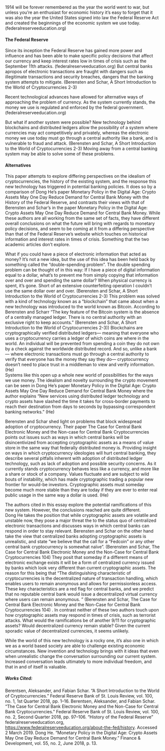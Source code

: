 1914 will be forever remembered as the year the world went to war, but unless you’re an enthusiast for economic history it’s easy to forget that it was also the year the United States signed into law the Federal Reserve Act and created the beginnings of the economic system we use today.(federalreserveeducation.org)  

#### The Federal Reserve
Since its inception the Federal Reserve has gained more power and influence and has been able to make specific policy decisions that affect our currency and keep interest rates low in times of crisis such as the September 11th attacks. (federalreserveeducation.org)  But central banks apropos of electronic transactions are fraught with dangers such as illegitimate transactions and security breaches, dangers that the banking system attempts to mitigate. (Berensten and Schar, A Short Introduction to the World of Cryptocurrencies 2-3)

Recent technological advances have allowed for alternative ways of approaching the problem of currency.  As the system currently stands, the money we use is regulated and enforced by the federal government. (federalreserveeducation.org)  

But what if another system were possible?  New technology behind blockchains and distributed ledgers allow the possibility of a system where currencies may act competitively and privately, whereas  the electronic money we use today must go through a central authority like a bank, and is vulnerable to fraud and attack. (Berensten and Schar, A Short Introduction to the World of Cryptocurrencies 2-3)  Moving away from a central banking system may be able to solve some of these problems.

#### Alternatives
This paper attempts to explore differing perspectives on the idealism of cryptocurrencies, the history of the existing system, and the response this new technology has triggered in potential banking policies. It does so by a comparison of  Dong He’s paper Monetary Policy in the Digital Age: Crypto Assets May One Day Reduce Demand for Central Bank Money with the History of the Federal Reserve, and contrasts their views with that of Berensten and Schar’s in the paper Monetary Policy in the Digital Age: Crypto Assets May One Day Reduce Demand for Central Bank Money.  While these authors are all working from the same set of facts, they have different overall conclusions on what the future will bring with regards to monetary policy decisions, and seem to be coming at it from a differing perspective than that of the Federal Reserve’s website which touches on historical information and interest rates in times of crisis.  Something that the two academic articles don’t explore.

What if you could have a piece of electronic information that acted as money?  It’s not a new idea, but the use of this idea has been held back by something called the “double-spending problem”.  The double spending problem can be thought of in this way: If I have a piece of digital information equal to a dollar, what’s to prevent me from simply copying that information over and over and spending the same dollar?  When physical currency is spent, it’s gone.  Short of an extensive counterfeiting operation I couldn’t use the same dollar over and over. (Berensten and Schar, A Short Introduction to the World of Cryptocurrencies 2-3)
This problem was solved with a kind of technology known as a “blockchain” that came about when a new technology was introduced to the world known as Bitcoin. According to Berensten and Scharr “The key feature of the Bitcoin system is the absence of a centrally managed ledger. There is no central authority with an exclusive right to keep accounts.”  (Berensten and Schar, A Short Introduction to the World of Cryptocurrencies 2-3)) Blockchains are cryptographically verified distributed ledgers— meaning that everyone who uses a cryptocurrency carries a ledger of which coins are where in the world.  An individual will be prevented from spending a coin they do not own by a check against the worldwide distributed record.  And so, unlike a bank— where electronic transactions must go through a central authority to verify that everyone has the money they say they do— cryptocurrency doesn’t need to place trust in a middleman to view and verify information.  (He)  
Systems like this open up a whole new world of possibilities for the ways we use money. The idealism and novelty surrounding the crypto movement can be seen in Dong He’s paper Monetary Policy in the Digital Age: Crypto Assets May One Day Reduce Demand for Central Bank Money where the author explains “New services using distributed ledger technology and crypto assets have slashed the time it takes for cross-border payments to reach their destination from days to seconds by bypassing correspondent banking networks.” (He)

Berensten and Schar shed light on problems that block widespread adoption of cryptocurrency.  Their paper The Case for Central Bank Electronic Money and the Non-case for Central Bank Cryptocurrencies points out issues such as ways in which central banks will be disincentivized from accepting cryptographic assets as a means of value store in the same way that federally distributed money is.  Providing insight on ways in which cryptocurrency ideologies will hurt central banking, they describe several pitfalls inherent with adoption of distributed ledger technology, such as lack of adoption and possible security concerns.
As it currently stands cryptocurrency behaves less like a currency, and more like a share or stock of a company.  Values fluctuate and are subject to wild bouts of instability, which has made cryptographic trading a popular new frontier for would-be investors.  Cryptographic assets must someday become much more stable than they are today if they are ever to enter real public usage in the same way a dollar is used. (He) 

The authors cited in this essay explore the potential ramifications of this new system.  However, the conclusions reached are quite different.  
Dong He takes the position that while cryptographic assets are volatile and unstable now, they pose a major threat the to the status quo of centralized electronic transactions and discusses ways in which central banks can respond in order to stay relevant.  Berensten and Schar on the other  hand take the view that centralized banks adopting cryptographic assets is unrealistic, and state “we believe that the call for a “Fedcoin” or any other central bank cryptocurrency is somewhat naïve”. (Berensten and Schar, The Case for Central Bank Electronic Money and the Non-Case for Central Bank Cryptocurrencies 104)  They posit that someday if a different means of electronic exchange exists it will be a form of centralized currency issued by banks which look very different than current cryptographic assets.  The reason for this being that “The distinguishing characteristic of cryptocurrencies is the decentralized nature of transaction handling, which enables users to remain anonymous and allows for permissionless access. These key characteristics are a red flag for central banks, and we predict that no reputable central bank would issue a decentralized virtual currency where users can remain anonymous. ”  (Berensten and Schar, The Case for Central Bank Electronic Money and the Non-Case for Central Bank Cryptocurrencies 104) .  In contrast neither of these two authors touch upon how cryptographic assets may respond in times of crisis, such as terrorist attacks.  What would the ramifications be of another 9/11 for cryptographic assets?  Would decentralized currency remain stable?  Given the current sporadic value of decentralized currencies, it seems unlikely.

While the world of this new technology is a rocky one, it’s also one in which we as a world based society are able to challenge existing economic circumstances.  New invention and technology brings with it ideas that even when unrealistic change the conversation surrounding our current system. Increased conversation leads ultimately to more individual freedom, and that in and of itself is valuable. 


##### Works Cited:

Berentsen, Aleksander, and Fabian Schar. “A Short Introduction to the World of 
Cryptocurrencies.” Federal Reserve Bank of St. Louis Review, vol. 100, no. 1, 1st 
Quarter 2018, pp. 1–16.
Berentsen, Aleksander, and Fabian Schar. “The Case for Central Bank Electronic Money 
and the Non-Case for Central Bank Cryptocurrencies.” Federal Reserve Bank of St. 
Louis Review, vol. 100, no. 2, Second Quarter 2018, pp. 97–106.
“History of the Federal Reserve” federalreserveeducation.org, 
https://www.federalreserveeducation.org/about-the-fed/history. Accessed 2 March 
2019.
Dong He. “Monetary Policy in the Digital Age: Crypto Assets May One Day 
Reduce Demand for Central Bank Money.” Finance & Development, vol. 55, no. 2, 
June 2018, p. 13.
